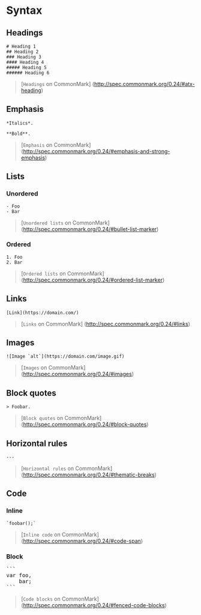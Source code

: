 # Syntax

## Headings

```
# Heading 1
## Heading 2
### Heading 3
#### Heading 4
##### Heading 5
###### Heading 6
```

> [`Headings` on CommonMark]
(http://spec.commonmark.org/0.24/#atx-heading)


## Emphasis

```
*Italics*.
```

```
**Bold**.
```

> [`Emphasis` on CommonMark]
(http://spec.commonmark.org/0.24/#emphasis-and-strong-emphasis)


## Lists

### Unordered

```
- Foo
- Bar
```

> [`Unordered lists` on CommonMark]
(http://spec.commonmark.org/0.24/#bullet-list-marker)

### Ordered

```
1. Foo
2. Bar
```

> [`Ordered lists` on CommonMark]
(http://spec.commonmark.org/0.24/#ordered-list-marker)


## Links

```
[Link](https://domain.com/)
```

> [`Links` on CommonMark]
(http://spec.commonmark.org/0.24/#links)


## Images

```
![Image `alt`](https://domain.com/image.gif)
```

> [`Images` on CommonMark]
(http://spec.commonmark.org/0.24/#images)


## Block quotes

```
> Foobar.
```

> [`Block quotes` on CommonMark]
(http://spec.commonmark.org/0.24/#block-quotes)


## Horizontal rules

```
---
```

> [`Horizontal rules` on CommonMark]
(http://spec.commonmark.org/0.24/#thematic-breaks)


## Code

### Inline

```
`foobar();`
```

> [`Inline code` on CommonMark]
(http://spec.commonmark.org/0.24/#code-span)

### Block

<pre>
```
var foo,
    bar;
```
</pre>

> [`Code blocks` on CommonMark]
(http://spec.commonmark.org/0.24/#fenced-code-blocks)

